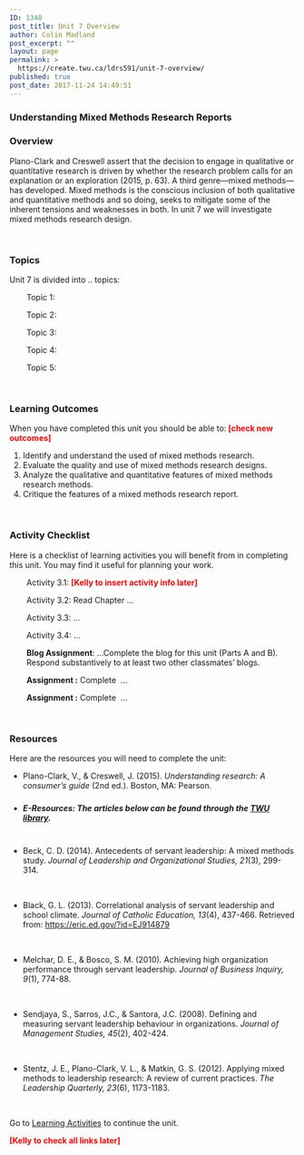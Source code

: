 ```yaml
---
ID: 1348
post_title: Unit 7 Overview
author: Colin Madland
post_excerpt: ""
layout: page
permalink: >
  https://create.twu.ca/ldrs591/unit-7-overview/
published: true
post_date: 2017-11-24 14:49:51
---
```

<h3>Understanding Mixed Methods Research Reports</h3>
<h3>Overview</h3>
Plano-Clark and Creswell assert that the decision to engage in qualitative or quantitative research is driven by whether the research problem calls for an explanation or an exploration (2015, p. 63). A third genre—mixed methods—has developed. Mixed methods is the conscious inclusion of both qualitative and quantitative methods and so doing, seeks to mitigate some of the inherent tensions and weaknesses in both. In unit 7 we will investigate mixed methods research design.

&nbsp;
<h3>Topics</h3>
Unit 7 is divided into .. topics:
<p style="padding-left: 30px">Topic 1:</p>
<p style="padding-left: 30px">Topic 2:</p>
<p style="padding-left: 30px">Topic 3:</p>
<p style="padding-left: 30px">Topic 4:</p>
<p style="padding-left: 30px">Topic 5:</p>
&nbsp;
<h3>Learning Outcomes</h3>
When you have completed this unit you should be able to:<span style="color: #ff0000"><strong> [check new outcomes]</strong></span>
<ol>
 	<li>Identify and understand the used of mixed methods research.</li>
 	<li>Evaluate the quality and use of mixed methods research designs.</li>
 	<li>Analyze the qualitative and quantitative features of mixed methods research methods.</li>
 	<li>Critique the features of a mixed methods research report.</li>
</ol>
&nbsp;
<h3>Activity Checklist</h3>
Here is a checklist of learning activities you will benefit from in completing this unit. You may find it useful for planning your work.
<p style="padding-left: 30px">Activity 3.1: <span style="color: #ff0000"><strong>[Kelly to insert activity info later]</strong></span></p>
<p style="padding-left: 30px">Activity 3.2: Read Chapter …</p>
<p style="padding-left: 30px">Activity 3.3: …</p>
<p style="padding-left: 30px">Activity 3.4: …</p>
<p style="padding-left: 30px"><strong>Blog Assignment</strong>: …Complete the blog for this unit (Parts A and B). Respond substantively to at least two other classmates’ blogs.</p>
<p style="padding-left: 30px"><strong>Assignment :</strong> Complete  …</p>
<p style="padding-left: 30px"><strong>Assignment :</strong> Complete  …</p>
&nbsp;
<h3>Resources</h3>
Here are the resources you will need to complete the unit:
<ul>
 	<li>Plano-Clark, V., &amp; Creswell, J. (2015). <em>Understanding research: A consumer’s guide</em> (2nd ed.). Boston, MA: Pearson.
<h5></h5>
</li>
 	<li>
<h5>E-Resources: The articles below can be found through the <a href="https://www.twu.ca/library">TWU library</a>.</h5>
&nbsp;</li>
 	<li>Beck, C. D. (2014). Antecedents of servant leadership: A mixed methods study. <em>Journal of Leadership and Organizational Studies, 21</em>(3), 299-314.

&nbsp;</li>
 	<li>Black, G. L. (2013). Correlational analysis of servant leadership and school climate. <em>Journal of Catholic Education, 13</em>(4), 437-466. Retrieved from: <a href="https://eric.ed.gov/?id=EJ914879">https://eric.ed.gov/?id=EJ914879</a>

&nbsp;</li>
 	<li>Melchar, D. E., &amp; Bosco, S. M. (2010). Achieving high organization performance through servant leadership. <em>Journal of Business Inquiry, 9</em>(1), 774-88.

&nbsp;</li>
 	<li>Sendjaya, S., Sarros, J.C., &amp; Santora, J.C. (2008). Defining and measuring servant leadership behaviour in organizations. <em>Journal of Management Studies, 45</em>(2), 402-424.

&nbsp;</li>
 	<li>Stentz, J. E., Plano-Clark, V. L., &amp; Matkin, G. S. (2012). Applying mixed methods to leadership research: A review of current practices. <em>The Leadership Quarterly, 23</em>(6), 1173-1183.</li>
</ul>
&nbsp;

Go to <a href="https://create.twu.ca/icandothis/2018/01/01/ldrs-591-unit-1/">Learning Activities</a> to continue the unit.

<span style="color: #ff0000"><strong>[Kelly to check all links later]</strong></span>